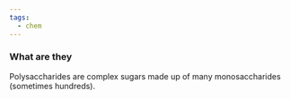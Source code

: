 ```yaml
---
tags:
  - chem
---
```

### What are they
Polysaccharides are complex sugars made up of many monosaccharides (sometimes hundreds).